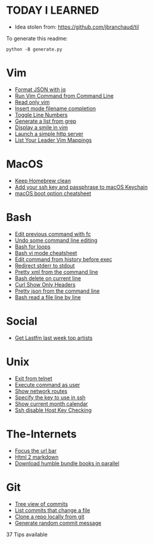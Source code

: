 # TODAY I LEARNED

* Idea stolen from: https://github.com/jbranchaud/til

To generate this readme:

    python -B generate.py

# Vim

* [ Format JSON with jq ](Vim/Format-JSON-with-jq.md)
* [ Run Vim Command from Command Line ](Vim/Run-Vim-Command-from-Command-Line.md)
* [ Read only vim ](Vim/Read-only-vim.md)
* [ Insert mode filename completion ](Vim/Insert-mode-filename-completion.md)
* [ Toggle Line Numbers ](Vim/Toggle-Line-Numbers.md)
* [ Generate a list from grep ](Vim/Generate-a-list-from-grep.md)
* [ Display a smile in vim ](Vim/Display-a-smile-in-vim.md)
* [ Launch a simple http server ](Vim/Launch-a-simple-http-server.md)
* [ List Your Leader Vim Mappings ](Vim/List-Your-Leader-Vim-Mappings.md)

# MacOS

* [ Keep Homebrew clean ](MacOS/Keep-Homebrew-clean.md)
* [ Add your ssh key and passphrase to macOS Keychain ](MacOS/Add-your-ssh-key-and-passphrase-to-macOS-Keychain.md)
* [ macOS boot option cheatsheet ](MacOS/macOS-boot-option-cheatsheet.md)

# Bash

* [ Edit previous command with fc ](Bash/Edit-previous-command-with-fc.md)
* [ Undo some command line editing ](Bash/Undo-some-command-line-editing.md)
* [ Bash for loops ](Bash/Bash-for-loops.md)
* [ Bash vi mode cheatsheet ](Bash/Bash-vi-mode-cheatsheet.md)
* [ Edit command from history before exec ](Bash/Edit-command-from-history-before-exec.md)
* [ Redirect stderr to stdout ](Bash/Redirect-stderr-to-stdout.md)
* [ Pretty xml from the command line ](Bash/Pretty-xml-from-the-command-line.md)
* [ Bash delete on current line ](Bash/Bash-delete-on-current-line.md)
* [ Curl Show Only Headers ](Bash/Curl-Show-Only-Headers.md)
* [ Pretty json from the command line ](Bash/Pretty-json-from-the-command-line.md)
* [ Bash read a file line by line ](Bash/Bash-read-a-file-line-by-line.md)

# Social

* [ Get Lastfm last week top artists ](Social/Get-Lastfm-last-week-top-artists.md)

# Unix

* [ Exit from telnet ](Unix/Exit-from-telnet.md)
* [ Execute command as user ](Unix/Execute-command-as-user.md)
* [ Show network routes ](Unix/Show-network-routes.md)
* [ Specify the key to use in ssh ](Unix/Specify-the-key-to-use-in-ssh.md)
* [ Show current month calendar ](Unix/Show-current-month-calendar.md)
* [ Ssh disable Host Key Checking ](Unix/Ssh-disable-Host-Key-Checking.md)

# The-Internets

* [ Focus the url bar ](The-Internets/Focus-the-url-bar.md)
* [ Html 2 markdown ](The-Internets/Html-2-markdown.md)
* [ Download humble bundle books in parallel ](The-Internets/Download-humble-bundle-books-in-parallel.md)

# Git

* [ Tree view of commits ](Git/Tree-view-of-commits.md)
* [ List commits that change a file ](Git/List-commits-that-change-a-file.md)
* [ Clone a repo locally from git ](Git/Clone-a-repo-locally-from-git.md)
* [ Generate random commit message ](Git/Generate-random-commit-message.md)


37 Tips available
